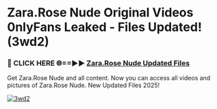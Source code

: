 # Zara.Rose Nude Original Videos 0nlyFans Leaked - Files Updated! (3wd2)

<h3>🔴 CLICK HERE 🌐==►► <a href="https://tinyurl.com/5h6xmrr3" rel="nofollow">Zara.Rose Nude Updated Files</a></h3>

Get Zara.Rose Nude and all content. Now you can access all videos and pictures of Zara.Rose Nude. New Updated Files 2025!

[![3wd2](https://i.imgur.com/KVD873Z.gif)](https://tinyurl.com/5h6xmrr3)
